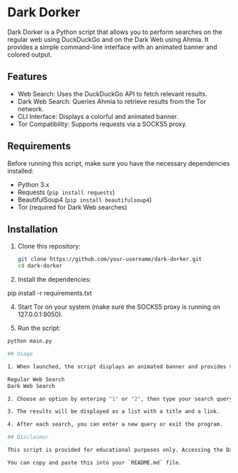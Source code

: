 # Dark Dorker

Dark Dorker is a Python script that allows you to perform searches on the regular web using DuckDuckGo and on the Dark Web using Ahmia. It provides a simple command-line interface with an animated banner and colored output.

## Features

- Web Search: Uses the DuckDuckGo API to fetch relevant results.  
- Dark Web Search: Queries Ahmia to retrieve results from the Tor network.  
- CLI Interface: Displays a colorful and animated banner.  
- Tor Compatibility: Supports requests via a SOCKS5 proxy.  

## Requirements

Before running this script, make sure you have the necessary dependencies installed:

- Python 3.x  
- Requests (`pip install requests`)  
- BeautifulSoup4 (`pip install beautifulsoup4`)  
- Tor (required for Dark Web searches)  

## Installation

1. Clone this repository:

   ```bash
   git clone https://github.com/your-username/dark-dorker.git
   cd dark-dorker

2. Install the dependencies:

pip install -r requirements.txt

4. Start Tor on your system (make sure the SOCKS5 proxy is running on 127.0.0.1:9050).

5. Run the script:

```bash
python main.py

## Usage

1. When launched, the script displays an animated banner and provides two search options:

Regular Web Search
Dark Web Search

2. Choose an option by entering "1" or "2", then type your search query.

3. The results will be displayed as a list with a title and a link.

4. After each search, you can enter a new query or exit the program.

## Disclaimer

This script is provided for educational purposes only. Accessing the Dark Web carries risks and should be done responsibly. The author of this script is not responsible for how it is used.

You can copy and paste this into your `README.md` file.

